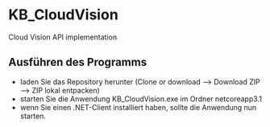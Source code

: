 # KB_CloudVision
Cloud Vision API implementation
## Ausführen des Programms
  - laden Sie das Repository herunter (Clone or download --> Download ZIP --> ZIP lokal entpacken) 
  - starten Sie die Anwendung KB_CloudVision.exe im Ordner netcoreapp3.1
  - wenn Sie einen .NET-Client installiert haben, sollte die Anwendung nun starten.
